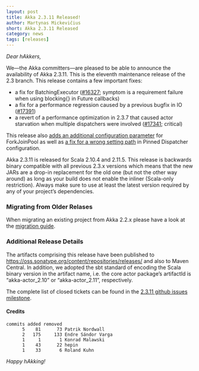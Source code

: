 ```yaml
---
layout: post
title: Akka 2.3.11 Released!
author: Martynas Mickevičius
short: Akka 2.3.11 Released
category: news
tags: [releases]
---
```


*Dear hAkkers,*

We—the Akka committers—are pleased to be able to announce the availability of Akka 2.3.11. This is the eleventh maintenance release of the 2.3 branch. This release contains a few important fixes:

 - a fix for BatchingExecutor ([#16327](https://github.com/akka/akka/issues/16327); symptom is a requirement failure when using blocking{} in Future callbacks)
 - a fix for a performance regression caused by a previous bugfix in IO ([#17391](https://github.com/akka/akka/issues/17391))
 - a revert of a performance optimization in 2.3.7 that caused actor starvation when multiple dispatchers were involved ([#17341](https://github.com/akka/akka/issues/17341); critical)

This release also [adds an additional configuration parameter](https://github.com/akka/akka/issues/17274) for ForkJoinPool as well as [a fix for a wrong setting path](https://github.com/akka/akka/issues/17316) in Pinned Dispatcher configuration.

Akka 2.3.11 is released for Scala 2.10.4 and 2.11.5. This release is backwards binary compatible with all previous 2.3.x versions which means that the new JARs are a drop-in replacement for the old one (but not the other way around) as long as your build does not enable the inliner (Scala-only restriction). Always make sure to use at least the latest version required by any of your project’s dependencies.

### Migrating from Older Relases ###

When migrating an existing project from Akka 2.2.x please have a look at the [migration guide](http://doc.akka.io/docs/akka/2.3.11/project/migration-guide-2.2.x-2.3.x.html).

### Additional Release Details ###

The artifacts comprising this release have been published to https://oss.sonatype.org/content/repositories/releases/ and also to Maven Central. In addition, we adopted the sbt standard of encoding the Scala binary version in the artifact name, i.e. the core actor package’s artifactId is “akka-actor_2.10” or “akka-actor_2.11”, respectively.

The complete list of closed tickets can be found in the [2.3.11 github issues milestone](https://github.com/akka/akka/issues?q=milestone%3A2.3.11).

#### Credits ####

    commits added removed
          5    81      73 Patrik Nordwall
          2   175     133 Endre Sándor Varga
          1     1       1 Konrad Malawski
          1    43      22 hepin
          1    33       6 Roland Kuhn

*Happy hAkking!*
